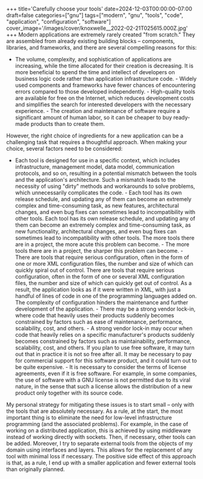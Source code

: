 +++
title='Carefully choose your tools'
date=2024-12-03T00:00:00-07:00
draft=false
categories=["gnu"]
tags=["modern", "gnu", "tools", "code", "application", "configuration", "software"]
cover_image='/images/cover/knoxwelle__2022-02-21T025615.000Z.jpg'
+++
Modern applications are extremely rarely created "from scratch." They are assembled from already existing building blocks – components, libraries, and frameworks, and there are several compelling reasons for this:

- The volume, complexity, and sophistication of applications are increasing, while the time allocated for their creation is decreasing. It is more beneficial to spend the time and intellect of developers on business logic code rather than application infrastructure code. - Widely used components and frameworks have fewer chances of encountering errors compared to those developed independently. - High-quality tools are available for free on the Internet, which reduces development costs and simplifies the search for interested developers with the necessary experience. - The creation and maintenance of software require a significant amount of human labor, so it can be cheaper to buy ready-made products than to create them.

However, the right choice of ingredients for a new application can be a challenging task that requires a thoughtful approach. When making your choice, several factors need to be considered:

- Each tool is designed for use in a specific context, which includes infrastructure, management model, data model, communication protocols, and so on, resulting in a potential mismatch between the tools and the application's architecture. Such a mismatch leads to the necessity of using "dirty" methods and workarounds to solve problems, which unnecessarily complicates the code. - Each tool has its own release schedule, and updating any of them can become an extremely complex and time-consuming task, as new features, architectural changes, and even bug fixes can sometimes lead to incompatibility with other tools. Each tool has its own release schedule, and updating any of them can become an extremely complex and time-consuming task, as new functionality, architectural changes, and even bug fixes can sometimes lead to incompatibility with other tools. The more tools there are in a project, the more acute this problem can become. - The more tools there are in a project, the sharper this problem can become. - There are tools that require serious configuration, often in the form of one or more XML configuration files, the number and size of which can quickly spiral out of control. There are tools that require serious configuration, often in the form of one or several XML configuration files, the number and size of which can quickly get out of control. As a result, the application looks as if it were written in XML, with just a handful of lines of code in one of the programming languages added on. The complexity of configuration hinders the maintenance and further development of the application. - There may be a strong vendor lock-in, where code that heavily uses their products suddenly becomes constrained by factors such as ease of maintenance, performance, scalability, cost, and others. - A strong vendor lock-in may occur when code that heavily relies on a specific manufacturer's products suddenly becomes constrained by factors such as maintainability, performance, scalability, cost, and others. If you plan to use free software, it may turn out that in practice it is not so free after all. It may be necessary to pay for commercial support for this software product, and it could turn out to be quite expensive. - It is necessary to consider the terms of license agreements, even if it is free software. For example, in some companies, the use of software with a GNU license is not permitted due to its viral nature, in the sense that such a license allows the distribution of a new product only together with its source code.

My personal strategy for mitigating these issues is to start small – only with the tools that are absolutely necessary. As a rule, at the start, the most important thing is to eliminate the need for low-level infrastructure programming (and the associated problems). For example, in the case of working on a distributed application, this is achieved by using middleware instead of working directly with sockets. Then, if necessary, other tools can be added. Moreover, I try to separate external tools from the objects of my domain using interfaces and layers. This allows for the replacement of any tool with minimal loss if necessary. The positive side effect of this approach is that, as a rule, I end up with a smaller application and fewer external tools than originally planned.